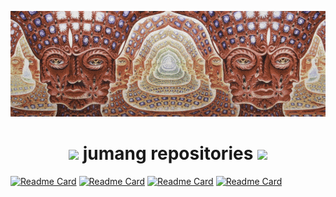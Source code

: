 ![psyche](_design/psy.gif)

<h1 align="center"> <img src="https://media.giphy.com/media/mGcNjsfWAjY5AEZNw6/giphy.gif" width="60"> jumang repositories <img src="https://media.giphy.com/media/mGcNjsfWAjY5AEZNw6/giphy.gif" width="60"></h1>

[![Readme Card](https://github-readme-stats.vercel.app/api/pin/?username=jumang4423&repo=jumang-potaru)](jumang-potaru)
[![Readme Card](https://github-readme-stats.vercel.app/api/pin/?username=jumang4423&repo=gpshr)](gpshr)
[![Readme Card](https://github-readme-stats.vercel.app/api/pin/?username=jumang4423&repo=zenn_things)](zenn-things)
[![Readme Card](https://github-readme-stats.vercel.app/api/pin/?username=jumang4423&repo=power_tone)](power-tone)


<!-- ```
const jumang = {
    pronouns: "he" | "him",
    born: "28/12/2000",
    askMeAbout: ["web", "sound", "design",
    code: ["go", "cpp", "typescript", "max"],
    technologies: {
        typeScript: ["react js", "next.js", "gatsby.js"],
        backEnd: ["golang", "tsx"m "GCP"],
    },
    currentFocus: null,
    funFact: "love ramen-jiro"
};
``` -->

<!-- ### <img src="https://media.giphy.com/media/mGcNjsfWAjY5AEZNw6/giphy.gif" width="60"> language i use
- dead -->
